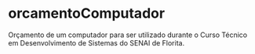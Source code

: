 # orcamentoComputador
Orçamento de um computador para ser utilizado durante o Curso Técnico em Desenvolvimento de Sistemas do SENAI de Florita.
